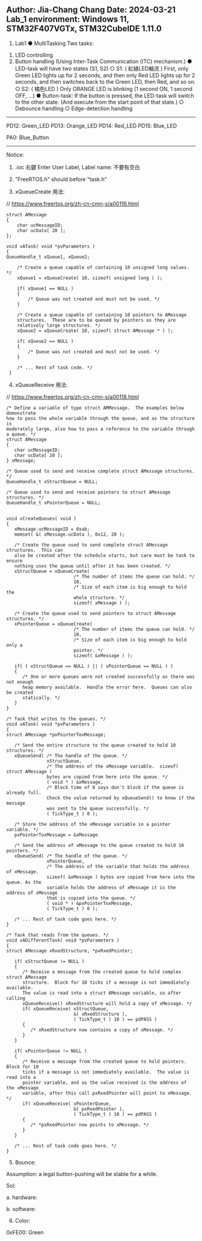 Author: Jia-Chang Chang
Date: 2024-03-21
Lab_1
environment: Windows 11, STM32F407VGTx, STM32CubeIDE 1.11.0
---

1. Lab1
● MultiTasking
Two tasks:
1) LED controlling
2) Button handling
(Using Inter-Task Communication (ITC) mechanism.)
● LED-task will have two states (S1, S2)
○ S1: ( 紅綠LED輪流 )
First, only Green LED lights up for 2 seconds,
and then only Red LED lights up for 2 seconds,
and then switches back to the Green LED, then Red, and so on.
○ S2: ( 橘色LED )
Only ORANGE LED is blinking (1 second ON, 1 second OFF, …)
● Button-task: If the button is pressed, the LED-task will switch to the other state.
(And execute from the start point of that state.)
○ Debounce handling
○ Edge-detection handling 

---

PD12: Green_LED
PD13: Orange_LED
PD14: Red_LED
PD15: Blue_LED

PA0: Blue_Button

---

Notice:

1. .ioc 右鍵 Enter User Label, Label name: 不要有空白

2. "FreeRTOS.h" should before "task.h"

3. xQueueCreate 用法:

// https://www.freertos.org/zh-cn-cmn-s/a00116.html

```
struct AMessage
{
    char ucMessageID;
    char ucData[ 20 ];
};

void vATask( void *pvParameters )
{
QueueHandle_t xQueue1, xQueue2;

    /* Create a queue capable of containing 10 unsigned long values. */
    xQueue1 = xQueueCreate( 10, sizeof( unsigned long ) );

    if( xQueue1 == NULL )
    {
        /* Queue was not created and must not be used. */
    }

    /* Create a queue capable of containing 10 pointers to AMessage
    structures.  These are to be queued by pointers as they are
    relatively large structures. */
    xQueue2 = xQueueCreate( 10, sizeof( struct AMessage * ) );

    if( xQueue2 == NULL )
    {
        /* Queue was not created and must not be used. */
    }

    /* ... Rest of task code. */
 }
 ```

4. xQueueReceive 用法:

// https://www.freertos.org/zh-cn-cmn-s/a00118.html


```
/* Define a variable of type struct AMMessage.  The examples below demonstrate
how to pass the whole variable through the queue, and as the structure is
moderately large, also how to pass a reference to the variable through a queue. */
struct AMessage
{
   char ucMessageID;
   char ucData[ 20 ];
} xMessage;

/* Queue used to send and receive complete struct AMessage structures. */
QueueHandle_t xStructQueue = NULL;

/* Queue used to send and receive pointers to struct AMessage structures. */
QueueHandle_t xPointerQueue = NULL;


void vCreateQueues( void )
{
   xMessage.ucMessageID = 0xab;
   memset( &( xMessage.ucData ), 0x12, 20 );

   /* Create the queue used to send complete struct AMessage structures.  This can
   also be created after the schedule starts, but care must be task to ensure
   nothing uses the queue until after it has been created. */
   xStructQueue = xQueueCreate(
                         /* The number of items the queue can hold. */
                         10,
                         /* Size of each item is big enough to hold the
                         whole structure. */
                         sizeof( xMessage ) );

   /* Create the queue used to send pointers to struct AMessage structures. */
   xPointerQueue = xQueueCreate(
                         /* The number of items the queue can hold. */
                         10,
                         /* Size of each item is big enough to hold only a
                         pointer. */
                         sizeof( &xMessage ) );

   if( ( xStructQueue == NULL ) || ( xPointerQueue == NULL ) )
   {
      /* One or more queues were not created successfully as there was not enough
      heap memory available.  Handle the error here.  Queues can also be created
      statically. */
   }
}

/* Task that writes to the queues. */
void vATask( void *pvParameters )
{
struct AMessage *pxPointerToxMessage;

   /* Send the entire structure to the queue created to hold 10 structures. */
   xQueueSend( /* The handle of the queue. */
               xStructQueue,
               /* The address of the xMessage variable.  sizeof( struct AMessage )
               bytes are copied from here into the queue. */
               ( void * ) &xMessage,
               /* Block time of 0 says don't block if the queue is already full.
               Check the value returned by xQueueSend() to know if the message
               was sent to the queue successfully. */
               ( TickType_t ) 0 );

   /* Store the address of the xMessage variable in a pointer variable. */
   pxPointerToxMessage = &xMessage

   /* Send the address of xMessage to the queue created to hold 10    pointers. */
   xQueueSend( /* The handle of the queue. */
               xPointerQueue,
               /* The address of the variable that holds the address of xMessage.
               sizeof( &xMessage ) bytes are copied from here into the queue. As the
               variable holds the address of xMessage it is the address of xMessage
               that is copied into the queue. */
               ( void * ) &pxPointerToxMessage,
               ( TickType_t ) 0 );

   /* ... Rest of task code goes here. */
}

/* Task that reads from the queues. */
void vADifferentTask( void *pvParameters )
{
struct AMessage xRxedStructure, *pxRxedPointer;

   if( xStructQueue != NULL )
   {
      /* Receive a message from the created queue to hold complex struct AMessage
      structure.  Block for 10 ticks if a message is not immediately available.
      The value is read into a struct AMessage variable, so after calling
      xQueueReceive() xRxedStructure will hold a copy of xMessage. */
      if( xQueueReceive( xStructQueue,
                         &( xRxedStructure ),
                         ( TickType_t ) 10 ) == pdPASS )
      {
         /* xRxedStructure now contains a copy of xMessage. */
      }
   }

   if( xPointerQueue != NULL )
   {
      /* Receive a message from the created queue to hold pointers.  Block for 10
      ticks if a message is not immediately available.  The value is read into a
      pointer variable, and as the value received is the address of the xMessage
      variable, after this call pxRxedPointer will point to xMessage. */
      if( xQueueReceive( xPointerQueue,
                         &( pxRxedPointer ),
                         ( TickType_t ) 10 ) == pdPASS )
      {
         /* *pxRxedPointer now points to xMessage. */
      }
   }

   /* ... Rest of task code goes here. */
}
```

5. Bounce:

Assumption: a legal button-pushing will be stable for a while.

Sol:

a. hardware:

b. software:

6. Color:

0xFE00: Green
